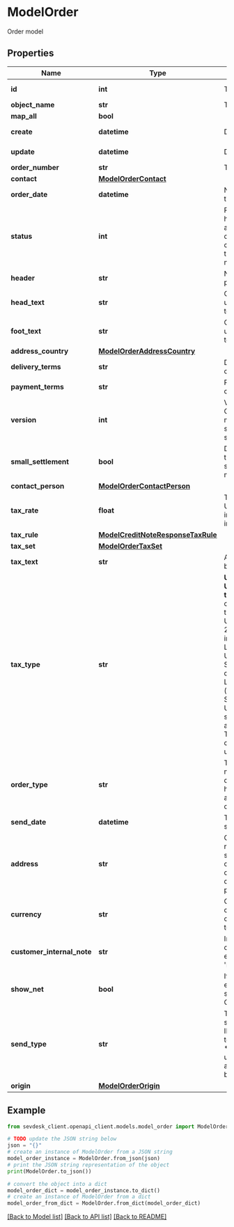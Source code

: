 # ModelOrder

Order model

## Properties

Name | Type | Description | Notes
------------ | ------------- | ------------- | -------------
**id** | **int** | The order id | [optional] [readonly] 
**object_name** | **str** | The order object name | [optional] 
**map_all** | **bool** |  | 
**create** | **datetime** | Date of order creation | [optional] [readonly] 
**update** | **datetime** | Date of last order update | [optional] [readonly] 
**order_number** | **str** | The order number | 
**contact** | [**ModelOrderContact**](ModelOrderContact.md) |  | 
**order_date** | **datetime** | Needs to be provided as timestamp or dd.mm.yyyy | 
**status** | **int** | Please have a look in       &lt;a href&#x3D;&#39;#tag/Order/Types-and-status-of-orders&#39;&gt;status of orders&lt;/a&gt;      to see what the different status codes mean | 
**header** | **str** | Normally consist of prefix plus the order number | 
**head_text** | **str** | Certain html tags can be used here to format your text | [optional] 
**foot_text** | **str** | Certain html tags can be used here to format your text | [optional] 
**address_country** | [**ModelOrderAddressCountry**](ModelOrderAddressCountry.md) |  | 
**delivery_terms** | **str** | Delivery terms of the order | [optional] 
**payment_terms** | **str** | Payment terms of the order | [optional] 
**version** | **int** | Version of the order.&lt;br&gt;      Can be used if you have multiple drafts for the same order.&lt;br&gt;      Should start with 0 | 
**small_settlement** | **bool** | Defines if the client uses the small settlement scheme.      If yes, the order must not contain any vat | [optional] 
**contact_person** | [**ModelOrderContactPerson**](ModelOrderContactPerson.md) |  | 
**tax_rate** | **float** | This is not used anymore. Use the taxRate of the individual positions instead. | 
**tax_rule** | [**ModelCreditNoteResponseTaxRule**](ModelCreditNoteResponseTaxRule.md) |  | 
**tax_set** | [**ModelOrderTaxSet**](ModelOrderTaxSet.md) |  | [optional] 
**tax_text** | **str** | A common tax text would be &#39;Umsatzsteuer 19%&#39; | 
**tax_type** | **str** | **Use this in sevdesk-Update 1.0 (instead of taxRule).**  Tax type of the order. There are four tax types: 1. default - Umsatzsteuer ausweisen 2. eu - Steuerfreie innergemeinschaftliche Lieferung (Europäische Union) 3. noteu - Steuerschuldnerschaft des Leistungsempfängers (außerhalb EU, z. B. Schweiz) 4. custom - Using custom tax set 5. ss - Not subject to VAT according to §19 1 UStG Tax rates are heavily connected to the tax type used. | 
**order_type** | **str** | Type of the order. For more information on the different types, check      &lt;a href&#x3D;&#39;#tag/Order/Types-and-status-of-orders&#39;&gt;this&lt;/a&gt;    | [optional] 
**send_date** | **datetime** | The date the order was sent to the customer | [optional] 
**address** | **str** | Complete address of the recipient including name, street, city, zip and country.&lt;br&gt;       Line breaks can be used and will be displayed on the invoice pdf. | [optional] 
**currency** | **str** | Currency used in the order. Needs to be currency code according to ISO-4217 | 
**customer_internal_note** | **str** | Internal note of the customer. Contains data entered into field &#39;Referenz/Bestellnummer&#39; | [optional] 
**show_net** | **bool** | If true, the net amount of each position will be shown on the order. Otherwise gross amount | [optional] 
**send_type** | **str** | Type which was used to send the order. IMPORTANT: Please refer to the order section of the       *     API-Overview to understand how this attribute can be used before using it! | [optional] 
**origin** | [**ModelOrderOrigin**](ModelOrderOrigin.md) |  | [optional] 

## Example

```python
from sevdesk_client.openapi_client.models.model_order import ModelOrder

# TODO update the JSON string below
json = "{}"
# create an instance of ModelOrder from a JSON string
model_order_instance = ModelOrder.from_json(json)
# print the JSON string representation of the object
print(ModelOrder.to_json())

# convert the object into a dict
model_order_dict = model_order_instance.to_dict()
# create an instance of ModelOrder from a dict
model_order_from_dict = ModelOrder.from_dict(model_order_dict)
```
[[Back to Model list]](../README.md#documentation-for-models) [[Back to API list]](../README.md#documentation-for-api-endpoints) [[Back to README]](../README.md)


